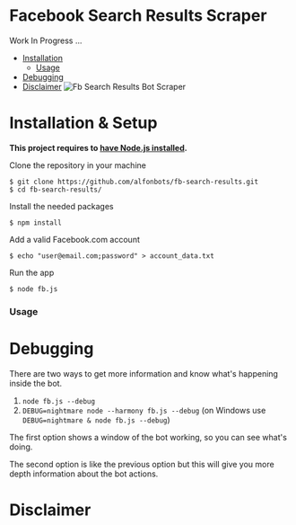 # Facebook Search Results Scraper
Work In Progress ...

- [Installation]()
  - [Usage]()
- [Debugging]()
- [Disclaimer]()
![Fb Search Results Bot Scraper](https://i.imgur.com/Vac1qCi.png)

# Installation & Setup

**This project requires to [have Node.js installed](https://nodejs.org).**

Clone the repository in your machine 
```
$ git clone https://github.com/alfonbots/fb-search-results.git
$ cd fb-search-results/
```
Install the needed packages
```
$ npm install
```
Add a valid Facebook.com account
```
$ echo "user@email.com;password" > account_data.txt
```
Run the app
```
$ node fb.js
```
### Usage
# Debugging
There are two ways to get more information and know what's happening inside the bot.

1. ``node fb.js --debug``
2. ``DEBUG=nightmare node --harmony fb.js --debug`` (on Windows use ``DEBUG=nightmare & node fb.js --debug``)

The first option shows a window of the bot working, so you can see what's doing.

The second option is like the previous option but this will give you more depth information about the bot actions.

# Disclaimer

